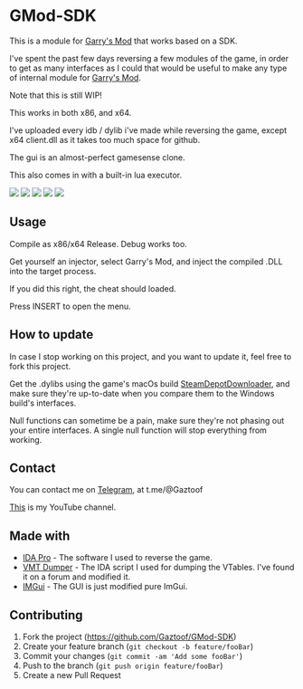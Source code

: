 # GMod-SDK


This is a module for [Garry's Mod](https://store.steampowered.com/app/4000/Garrys_Mod/) that works based on a SDK.

I've spent the past few days reversing a few modules of the game, in order to get as many interfaces as I could that would be useful to make any type of internal module for [Garry's Mod](https://store.steampowered.com/app/4000/Garrys_Mod/).

Note that this is still WIP!

This works in both x86, and x64.

I've uploaded every idb / dylib i've made while reversing the game, except x64 client.dll as it takes too much space for github.

The gui is an almost-perfect gamesense clone.

This also comes in with a built-in lua executor.

![](https://i.imgur.com/TecyXLF.png)
![](https://i.imgur.com/So6vWVn.png)
![](https://i.imgur.com/85YRzrO.png)
![](https://i.imgur.com/SouXE7G.png)
![](https://i.imgur.com/yxpwGHi.png)

## Usage

Compile as x86/x64 Release. Debug works too.

Get yourself an injector, select Garry's Mod, and inject the compiled .DLL into the target process.

If you did this right, the cheat should loaded.

Press INSERT to open the menu.

## How to update

In case I stop working on this project, and you want to update it, feel free to fork this project.

Get the .dylibs using the game's macOs build [SteamDepotDownloader](https://github.com/SteamRE/DepotDownloader/), and make sure they're up-to-date when you compare them to the Windows build's interfaces.

Null functions can sometime be a pain, make sure they're not phasing out your entire interfaces. A single null function will stop everything from working.

## Contact

You can contact me on [Telegram](https://t.me/Gaztoof), at t.me/@Gaztoof

[This](https://www.youtube.com/channel/UCB7rQNzTsaoS2-I0Z4byUxA) is my YouTube channel.

## Made with

* [IDA Pro](http://www.dropwizard.io/1.0.2/docs/) - The software I used to reverse the game.
* [VMT Dumper](https://pastebin.com/eVHDkHZX) - The IDA script I used for dumping the VTables. I've found it on a forum and modified it.
* [IMGui](https://github.com/ocornut/imgui) - The GUI is just modified pure ImGui.

## Contributing

1. Fork the project (<https://github.com/Gaztoof/GMod-SDK>)
2. Create your feature branch (`git checkout -b feature/fooBar`)
3. Commit your changes (`git commit -am 'Add some fooBar'`)
4. Push to the branch (`git push origin feature/fooBar`)
5. Create a new Pull Request
